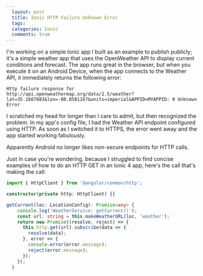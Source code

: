 ```yaml
---
  layout: post
  title: Ionic HTTP Failure Unknown Error
  tags: 
  categories: Ionic
  comments: true
---
```


I'm working on a simple Ionic app I built as an example to publish publicly; it's a simple weather app that uses the OpenWeather API to display current conditions and forecast. The app runs great in the browser, but when you execute it on an Android Device, when the app connects to the Weather API, it immediately returns the following error:

```text
Http failure response for http://api.openweathermap.org/data/2.5/weather?lat=35.1607883&lon=-80.8581167&units=imperial&APPID=MYAPPID: 0 Unknown Error
```

I scratched my head for longer than I care to admit, but then recognized the problem. In my app's config file, I had the Weather API endpoint configured using HTTP. As soon as I switched it to HTTPS, the error went away and the app started working fabulously.

Apparently Android no longer likes non-secure endpoints for HTTP calls.

Just in case you're wondering, because I struggled to find concise examples of how to do an HTTP GET in an Ionic 4 app, here's the call that's making the call:

```typescript
import { HttpClient } from '@angular/common/http';

constructor(private http: HttpClient) {}

getCurrent(loc: LocationConfig): Promise<any> {
    console.log('WeatherService: getCurrent()');
    const url: string = this.makeWeatherURL(loc, 'weather');
    return new Promise((resolve, reject) => {
      this.http.get(url).subscribe(data => {
        resolve(data);
      }, error => {
        console.error(error.message);
        reject(error.message);
      });
    });
  }
```
